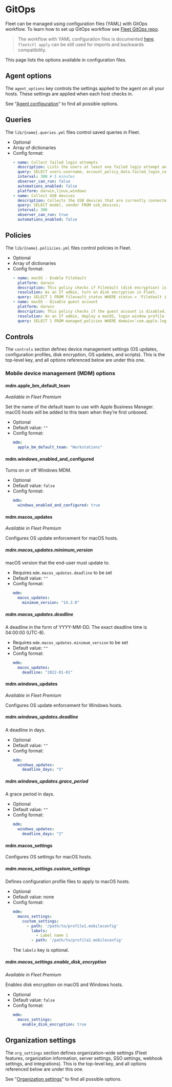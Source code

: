 # GitOps

Fleet can be managed using configuration files (YAML) with GitOps workflow. To learn how to set up GitOps workflow see [Fleet GitOps repo](https://github.com/fleetdm/fleet-gitops).

> The workflow with YAML configuration files is documented [here](https://github.com/fleetdm/fleet/blob/main/docs/Contributing/Configuration-files.md).  `fleetctl apply` can be still used for imports and backwards compatibility.

This page lists the options available in configuration files.

## Agent options

The `agent_options` key controls the settings applied to the agent on all your hosts. These settings are applied when each host checks in.

See "[Agent configuration](https://fleetdm.com/docs/configuration/agent-configuration)" to find all possible options.

## Queries

The `lib/{name}.queries.yml` files control saved queries in Fleet.

- Optional
- Array of dictionaries
- Config format:  
  ```yaml
  - name: Collect failed login attempts
    description: Lists the users at least one failed login attempt and timestamp of failed login. Number of failed login attempts reset to zero after a user successfully logs in.
    query: SELECT users.username, account_policy_data.failed_login_count, account_policy_data.failed_login_timestamp FROM users INNER JOIN account_policy_data using (uid) WHERE account_policy_data.failed_login_count > 0;
    interval: 300 # 5 minutes
    observer_can_run: false
    automations_enabled: false
    platform: darwin,linux,windows
  - name: Collect USB devices
    description: Collects the USB devices that are currently connected to macOS and Linux hosts.
    query: SELECT model, vendor FROM usb_devices;
    interval: 300
    observer_can_run: true
    automations_enabled: false
  ``` 

## Policies

The `lib/{name}.poliicies.yml` files control policies in Fleet.

- Optional
- Array of dictionaries
- Config format:
  ```yaml
  - name: macOS - Enable FileVault
    platform: darwin
    description: This policy checks if FileVault (disk encryption) is enabled.
    resolution: As an IT admin, turn on disk encryption in Fleet.
    query: SELECT 1 FROM filevault_status WHERE status = 'FileVault is On.';
  - name: macOS - Disable guest account
    platform: darwin
    description: This policy checks if the guest account is disabled.
    resolution: An an IT admin, deploy a macOS, login window profile with the DisableGuestAccount option set to true.
    query: SELECT 1 FROM managed_policies WHERE domain='com.apple.loginwindow' AND username = '' AND name='DisableGuestAccount' AND CAST(value AS INT) = 1;
  ```

## Controls

The `controls` section defines device management settings (OS updates, configuration profiles, disk encryption, OS updates, and scripts). This is the top-level key, and all options referenced below are under this one.


### Mobile device management (MDM) options

#### mdm.apple​_bm​_default​_team

_Available in Fleet Premium_

Set the name of the default team to use with Apple Business Manager. macOS hosts will be added to this team when they’re first unboxed.

- Optional
- Default value: `""`
- Config format:
  ```yaml
  mdm:
    apple_bm_default_team: "Workstations"
  ```

#### mdm.windows​_enabled​_and​_configured

Turns on or off Windows MDM.

- Optional
- Default value: `false`
- Config format:
  ```yaml
  mdm:
    windows_enabled_and_configured: true
  ```

#### mdm.macos​_updates

_Available in Fleet Premium_

Configures OS update enforcement for macOS hosts.

##### mdm.macos​_updates.minimum_version

macOS version that the end-user must update to.

- Requires `mdm.macos_updates.deadline` to be set  
- Default value: `""`
- Config format:
  ```yaml
  mdm:
    macos_updates:
      minimum_version: "14.3.0"
  ```

##### mdm.macos​_updates.deadline

A deadline in the form of YYYY-MM-DD. The exact deadline time is 04:00:00 (UTC-8).

- Requires `mdm.macos_updates.minimum_version` to be set  
- Default value: `""`
- Config format:
  ```yaml
  mdm:
    macos_updates:
      deadline: "2022-01-01"
  ```

#### mdm.windows​_updates

_Available in Fleet Premium_

Configures OS update enforcement for Windows hosts.

##### mdm.windows​_updates.deadline

A deadline in days.

- Optional
- Default value: `""`
- Config format:
  ```yaml
  mdm:
    windows_updates:
      deadline_days: "5"
  ```

##### mdm.windows​_updates.grace_period

A grace period in days.

- Optional
- Default value: `""`
- Config format:
  ```yaml
  mdm:
    windows_updates:
      deadline_days: "2"
  ```

#### mdm.macos_settings

Configures OS settings for macOS hosts.

##### mdm.macos​_settings.custom​_settings

Defines configuration profile files to apply to macOS hosts.

- Optional
- Default value: none
- Config format:
  ```yaml
  mdm:
    macos_settings:
      custom_settings:
        - path: '/path/to/profile1.mobileconfig'
          labels:
            - Label name 1
          - path: '/path/to/profile2.mobileconfig'
  ```
  The `labels` key is optional.

##### mdm.macos​_settings.enable​_disk​_encryption

_Available in Fleet Premium_

Enables disk encryption on macOS and Windows hosts.

- Optional
- Default value: `false`
- Config format:
  ```yaml
  mdm:
    macos_settings:
      enable_disk_encryption: true
  ```
  
## Organization settings

The `org_settings` section defines organization-wide settings (Fleet features, organization
information, server settings, SSO settings, webhook settings, and integrations). This is the top-level key, and all options referenced below are under this one.


See "[Organization settings](https://fleetdm.com/docs/configuration/configuration-files#organization-settings)" to find all possible options.

